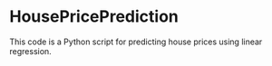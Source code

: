 # HousePricePrediction
This code is a Python script for predicting house prices using linear regression. 

